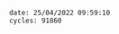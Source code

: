 

                date: 25/04/2022 09:59:10
                cycles: 91860

                         